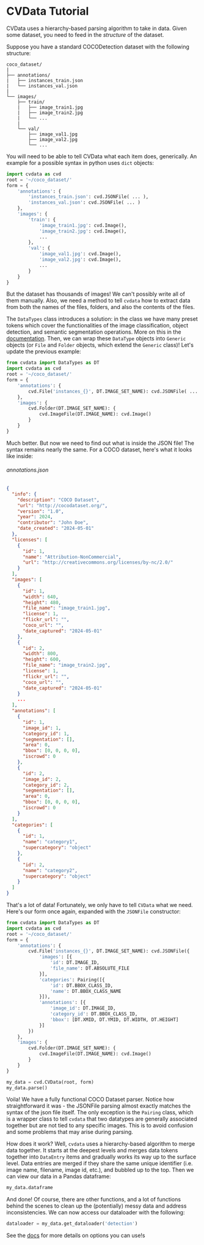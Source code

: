 # CVData Tutorial

CVData uses a hierarchy-based parsing algorithm to take in data. Given some dataset, you need to feed in the *structure* of the dataset.

Suppose you have a standard COCODetection dataset with the following structure:

```
coco_dataset/
|   
├── annotations/
|   ├── instances_train.json
|   └── instances_val.json
|
└── images/
    ├── train/
    |   ├── image_train1.jpg
    |   ├── image_train2.jpg
    |   └── ...
    |
    └── val/
        ├── image_val1.jpg
        ├── image_val2.jpg
        └── ...
```

You will need to be able to tell CVData what each item does, generically. An example for a possible syntax in python uses `dict` objects:

```python
import cvdata as cvd
root = '~/coco_dataset/'
form = {
    'annotations': {
        'instances_train.json': cvd.JSONFile( ... ),
        'instances_val.json': cvd.JSONFile( ... )
    },
    'images': {
        'train': {
            'image_train1.jpg': cvd.Image(),
            'image_train2.jpg': cvd.Image(),
            ...
        },
        'val': {
            'image_val1.jpg': cvd.Image(),
            'image_val2.jpg': cvd.Image(),
            ...
        }
    }
}
```

But the dataset has thousands of images! We can't possibly write all of them manually. Also, we need a method to tell `cvdata` how to extract data from both the names of the files, folders, and also the contents of the files. 

The `DataTypes` class introduces a solution: in the class we have many preset tokens which cover the functionalities of the image classification, object detection, and semantic segmentation operations. More on this in the [documentation](./docs.md). Then, we can wrap these `DataType` objects into `Generic` objects (or `File` and `Folder` objects, which extend the `Generic` class)! Let's update the previous example:

```python
from cvdata import DataTypes as DT
import cvdata as cvd
root = '~/coco_dataset/'
form = {
    'annotations': {
        cvd.File('instances_{}', DT.IMAGE_SET_NAME): cvd.JSONFile( ... )
    },
    'images': {
        cvd.Folder(DT.IMAGE_SET_NAME): {
            cvd.ImageFile(DT.IMAGE_NAME): cvd.Image()
        }
    }
}
```

Much better. But now we need to find out what is inside the JSON file! The syntax remains nearly the same. For a COCO dataset, here's what it looks like inside:

###### annotations.json
```json
{
  "info": {
    "description": "COCO Dataset",
    "url": "http://cocodataset.org/",
    "version": "1.0",
    "year": 2024,
    "contributor": "John Doe",
    "date_created": "2024-05-01"
  },
  "licenses": [
    {
      "id": 1,
      "name": "Attribution-NonCommercial",
      "url": "http://creativecommons.org/licenses/by-nc/2.0/"
    }
  ],
  "images": [
    {
      "id": 1,
      "width": 640,
      "height": 480,
      "file_name": "image_train1.jpg",
      "license": 1,
      "flickr_url": "",
      "coco_url": "",
      "date_captured": "2024-05-01"
    },
    {
      "id": 2,
      "width": 800,
      "height": 600,
      "file_name": "image_train2.jpg",
      "license": 1,
      "flickr_url": "",
      "coco_url": "",
      "date_captured": "2024-05-01"
    }
    ...
  ],
  "annotations": [
    {
      "id": 1,
      "image_id": 1,
      "category_id": 1,
      "segmentation": [],
      "area": 0,
      "bbox": [0, 0, 0, 0],
      "iscrowd": 0
    },
    {
      "id": 2,
      "image_id": 2,
      "category_id": 2,
      "segmentation": [],
      "area": 0,
      "bbox": [0, 0, 0, 0],
      "iscrowd": 0
    }
  ],
  "categories": [
    {
      "id": 1,
      "name": "category1",
      "supercategory": "object"
    },
    {
      "id": 2,
      "name": "category2",
      "supercategory": "object"
    }
  ]
}
```

That's a lot of data! Fortunately, we only have to tell `CVData` what we need. Here's our form once again, expanded with the `JSONFile` constructor:

```python
from cvdata import DataTypes as DT
import cvdata as cvd
root = '~/coco_dataset/'
form = {
    'annotations': {
        cvd.File('instances_{}', DT.IMAGE_SET_NAME): cvd.JSONFile({
            'images': [{
                'id': DT.IMAGE_ID,
                'file_name': DT.ABSOLUTE_FILE
            }],
            'categories': Pairing([{
                'id': DT.BBOX_CLASS_ID,
                'name': DT.BBOX_CLASS_NAME
            }]),
            'annotations': [{
                'image_id': DT.IMAGE_ID,
                'category_id': DT.BBOX_CLASS_ID,
                'bbox': [DT.XMID, DT.YMID, DT.WIDTH, DT.HEIGHT]
            }]
        })
    },
    'images': {
        cvd.Folder(DT.IMAGE_SET_NAME): {
            cvd.ImageFile(DT.IMAGE_NAME): cvd.Image()
        }
    }
}

my_data = cvd.CVData(root, form)
my_data.parse()
```

Voila! We have a fully functional COCO Dataset parser. Notice how straightforward it was - the JSONFile parsing almost exactly matches the syntax of the json file itself. The only exception is the `Pairing` class, which is a wrapper class to tell `cvdata` that two datatypes are generally associated together but are not tied to any specific images. This is to avoid confusion and some problems that may arise during parsing.

How does it work? Well, `cvdata` uses a hierarchy-based algorithm to merge data together. It starts at the deepest levels and merges data tokens together into `DataEntry` items and gradually works its way up to the surface level. Data entries are merged if they share the same unique identifier (i.e. image name, filename, image id, etc.), and bubbled up to the top. Then we can view our data in a Pandas dataframe:

```python
my_data.dataframe
```

And done! Of course, there are other functions, and a lot of functions behind the scenes to clean up the (potentially) messy data and address inconsistencies. We can now access our dataloader with the following:

```python
dataloader = my_data.get_dataloader('detection')
```

See the [docs](./docs.md) for more details on options you can use!s